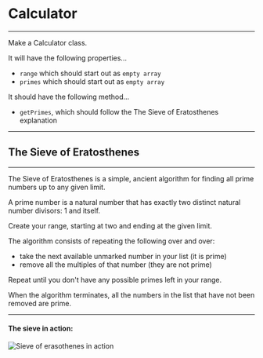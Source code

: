 # Calculator

____

Make a Calculator class.

It will have the following properties...

* `range` which should start out as `empty array`
* `primes` which should start out as `empty array`

It should have the following method...
* `getPrimes`, which should follow the The Sieve of Eratosthenes explanation

____


## The Sieve of Eratosthenes

____

The Sieve of Eratosthenes is a simple, ancient algorithm for finding all prime numbers up to any given limit.

A prime number is a natural number that has exactly two distinct natural number divisors: 1 and itself.

Create your range, starting at two and ending at the given limit.

The algorithm consists of repeating the following over and over:

- take the next available unmarked number in your list (it is prime)
- remove all the multiples of that number (they are not prime)

Repeat until you don't have any possible primes left in your range.

When the algorithm terminates, all the numbers in the list that have not been removed are prime.

____

#### The sieve in action:

![Sieve of erasothenes in action](https://upload.wikimedia.org/wikipedia/commons/b/b9/Sieve_of_Eratosthenes_animation.gif)
